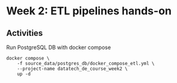 # Week 2: ETL pipelines hands-on

## Activities

Run PostgreSQL DB with docker compose
```
docker compose \
	-f source_data/postgres_db/docker_compose_etl.yml \
	--project-name datatech_de_course_week2 \
	up -d
```